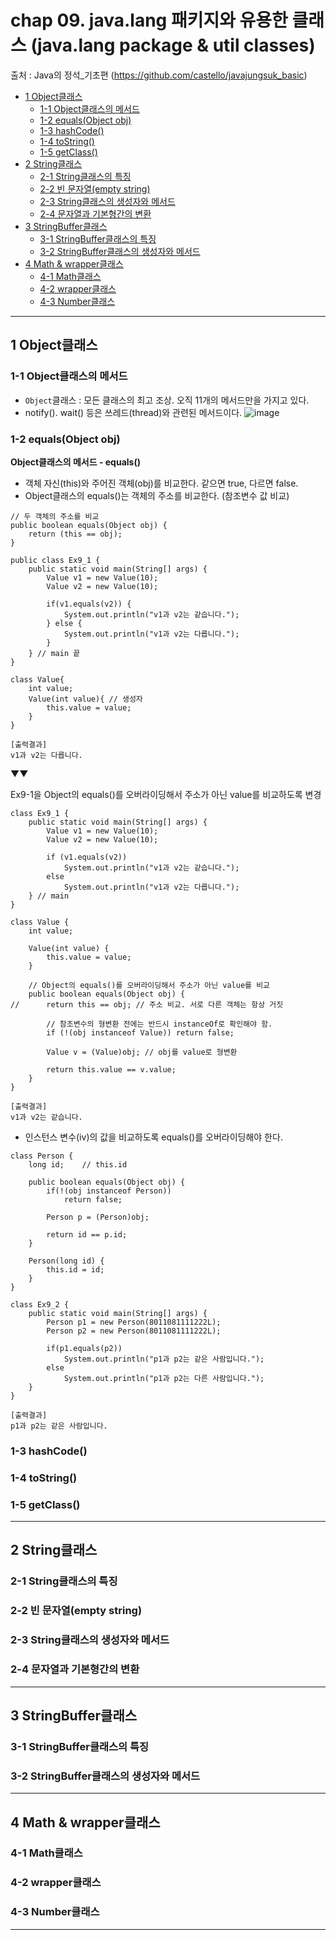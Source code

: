 # chap 09. java.lang 패키지와 유용한 클래스 (java.lang package & util classes)

출처 : Java의 정석_기초편 (https://github.com/castello/javajungsuk_basic)


- [1 Object클래스](#1-Object클래스)
   - [1-1 Object클래스의 메서드](#1-1-Object클래스의-메서드)
   - [1-2 equals(Object obj)](#1-2-equals-Object-obj)
   - [1-3 hashCode()](#1-3-hashCode)
   - [1-4 toString()](#1-4-toString)
   - [1-5 getClass()](#1-5-getClass)   
- [2 String클래스](#2-String클래스)
   - [2-1 String클래스의 특징](#2-1-String클래스의-특징)
   - [2-2 빈 문자열(empty string)](#2-2-빈-문자열-empty-string)
   - [2-3 String클래스의 생성자와 메서드](#2-3-String클래스의-생성자와-메서드)
   - [2-4 문자열과 기본형간의 변환](#2-4-문자열과-기본형간의-변환)   
- [3 StringBuffer클래스](#3-StringBuffer클래스)
   - [3-1 StringBuffer클래스의 특징](#3-1-StringBuffer클래스의-특징)
   - [3-2 StringBuffer클래스의 생성자와 메서드](#3-2-StringBuffer클래스의-생성자와-메서드)   
- [4 Math & wrapper클래스](#4-Math-wrapper클래스)
   - [4-1 Math클래스](#4-1-Math클래스)
   - [4-2 wrapper클래스](#4-2-wrapper클래스)
   - [4-3 Number클래스](#4-3-Number클래스)

---

## 1 Object클래스

### 1-1 Object클래스의 메서드
- `Object`클래스 : 모든 클래스의 최고 조상. 오직 11개의 메서드만을 가지고 있다.
- notify(). wait() 등은 쓰레드(thread)와 관련된 메서드이다.
![image](https://github.com/sj921/TIL/assets/111365047/0a8caf05-9893-4397-ba8f-b21456aae328)

### 1-2 equals(Object obj)
**Object클래스의 메서드 - equals()**
- 객체 자신(this)와 주어진 객체(obj)를 비교한다. 같으면 true, 다르면 false.
- Object클래스의 equals()는 객체의 주소를 비교한다. (참조변수 값 비교)
```
// 두 객체의 주소를 비교
public boolean equals(Object obj) {
	return (this == obj);
}
```
```
public class Ex9_1 {
	public static void main(String[] args) {
		Value v1 = new Value(10);
		Value v2 = new Value(10);
		
		if(v1.equals(v2)) {
			System.out.println("v1과 v2는 같습니다.");
		} else {
			System.out.println("v1과 v2는 다릅니다.");
		}
	} // main 끝
}

class Value{
	int value;	
	Value(int value){ // 생성자
		this.value = value;
	}
}

[출력결과]
v1과 v2는 다릅니다.
```

▼▼

Ex9-1을 Object의 equals()를 오버라이딩해서 주소가 아닌 value를 비교하도록 변경
```
class Ex9_1 {
	public static void main(String[] args) {
		Value v1 = new Value(10);
		Value v2 = new Value(10);

		if (v1.equals(v2))
			System.out.println("v1과 v2는 같습니다.");
		else
			System.out.println("v1과 v2는 다릅니다.");
	} // main
} 

class Value {
	int value;

	Value(int value) {
		this.value = value;
	}
	
	// Object의 equals()를 오버라이딩해서 주소가 아닌 value를 비교
	public boolean equals(Object obj) {
//		return this == obj;	// 주소 비교. 서로 다른 객체는 항상 거짓
		
		// 참조변수의 형변환 전에는 반드시 instanceOf로 확인해야 함.
		if (!(obj instanceof Value)) return false;
		
		Value v = (Value)obj; // obj를 value로 형변환
		
		return this.value == v.value;
	}
}

[출력결과]
v1과 v2는 같습니다.
```

- 인스턴스 변수(iv)의 값을 비교하도록 equals()를 오버라이딩해야 한다.
```
class Person {
	long id;	// this.id

	public boolean equals(Object obj) {
		if(!(obj instanceof Person))
			return false;
			
		Person p = (Person)obj;
				
		return id == p.id;
	}

	Person(long id) {
		this.id = id;
	}
}

class Ex9_2 {
	public static void main(String[] args) {
		Person p1 = new Person(8011081111222L);
		Person p2 = new Person(8011081111222L);

		if(p1.equals(p2))
			System.out.println("p1과 p2는 같은 사람입니다.");
		else
			System.out.println("p1과 p2는 다른 사람입니다.");
	}
}

[출력결과]
p1과 p2는 같은 사람입니다.
```



### 1-3 hashCode()
### 1-4 toString()
### 1-5 getClass()

---

## 2 String클래스

### 2-1 String클래스의 특징
### 2-2 빈 문자열(empty string)
### 2-3 String클래스의 생성자와 메서드
### 2-4 문자열과 기본형간의 변환

---

## 3 StringBuffer클래스

### 3-1 StringBuffer클래스의 특징
### 3-2 StringBuffer클래스의 생성자와 메서드

---

## 4 Math & wrapper클래스

### 4-1 Math클래스
### 4-2 wrapper클래스
### 4-3 Number클래스

---

